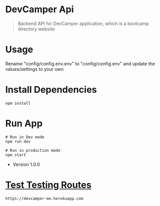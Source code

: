 # DevCamper Api

> Backend API for DevCamper application, which is a bootcamp directory website

# Usage

Rename "config/config.env.env" to "config/config.env" and update the values/settings to your own

# Install Dependencies

```
npm install
```

# Run App

```
# Run in Dev mode
npm run dev

# Run in production mode
npm start
```

- Version 1.0.0

# [Test Testing Routes ](https://devcamper-me.herokuapp.com)

```
https://devcamper-me.herokuapp.com
```
